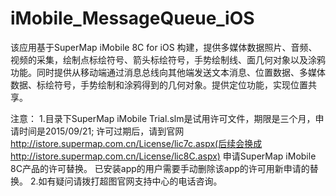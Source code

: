 # iMobile_MessageQueue_iOS
该应用基于SuperMap iMobile 8C for iOS 构建，提供多媒体数据照片、音频、视频的采集，绘制点标绘符号、箭头标绘符号，手势绘制线、面几何对象以及涂鸦功能。同时提供从移动端通过消息总线向其他端发送文本消息、位置数据、多媒体数据、标绘符号，手势绘制和涂鸦得到的几何对象。提供定位功能，实现位置共享。

注意： 1.目录下SuperMap iMobile Trial.slm是试用许可文件，期限是三个月，申请时间是2015/09/21; 许可过期后，请到官网 http://istore.supermap.com.cn/License/lic7c.aspx(后续会换成http://istore.supermap.com.cn/License/lic8C.aspx) 申请SuperMap iMobile 8C产品的许可替换。 已安装app的用户需要手动删除该app的许可用新申请的替换。 2.如有疑问请拨打超图官网支持中心的电话咨询。

